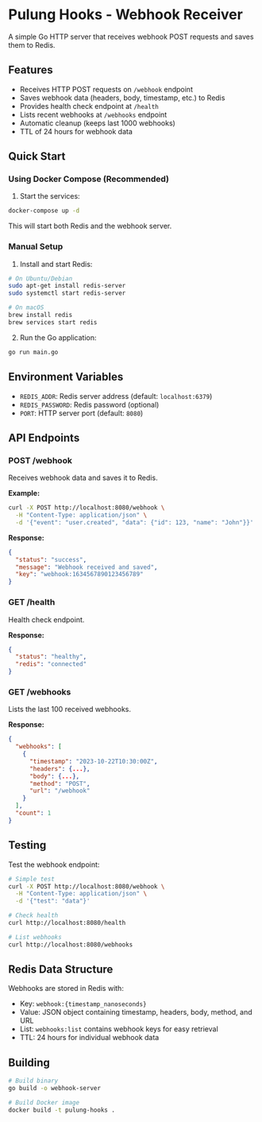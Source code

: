 # Pulung Hooks - Webhook Receiver

A simple Go HTTP server that receives webhook POST requests and saves them to Redis.

## Features

- Receives HTTP POST requests on `/webhook` endpoint
- Saves webhook data (headers, body, timestamp, etc.) to Redis
- Provides health check endpoint at `/health`
- Lists recent webhooks at `/webhooks` endpoint
- Automatic cleanup (keeps last 1000 webhooks)
- TTL of 24 hours for webhook data

## Quick Start

### Using Docker Compose (Recommended)

1. Start the services:
```bash
docker-compose up -d
```

This will start both Redis and the webhook server.

### Manual Setup

1. Install and start Redis:
```bash
# On Ubuntu/Debian
sudo apt-get install redis-server
sudo systemctl start redis-server

# On macOS
brew install redis
brew services start redis
```

2. Run the Go application:
```bash
go run main.go
```

## Environment Variables

- `REDIS_ADDR`: Redis server address (default: `localhost:6379`)
- `REDIS_PASSWORD`: Redis password (optional)
- `PORT`: HTTP server port (default: `8080`)

## API Endpoints

### POST /webhook
Receives webhook data and saves it to Redis.

**Example:**
```bash
curl -X POST http://localhost:8080/webhook \
  -H "Content-Type: application/json" \
  -d '{"event": "user.created", "data": {"id": 123, "name": "John"}}'
```

**Response:**
```json
{
  "status": "success",
  "message": "Webhook received and saved",
  "key": "webhook:1634567890123456789"
}
```

### GET /health
Health check endpoint.

**Response:**
```json
{
  "status": "healthy",
  "redis": "connected"
}
```

### GET /webhooks
Lists the last 100 received webhooks.

**Response:**
```json
{
  "webhooks": [
    {
      "timestamp": "2023-10-22T10:30:00Z",
      "headers": {...},
      "body": {...},
      "method": "POST",
      "url": "/webhook"
    }
  ],
  "count": 1
}
```

## Testing

Test the webhook endpoint:

```bash
# Simple test
curl -X POST http://localhost:8080/webhook \
  -H "Content-Type: application/json" \
  -d '{"test": "data"}'

# Check health
curl http://localhost:8080/health

# List webhooks
curl http://localhost:8080/webhooks
```

## Redis Data Structure

Webhooks are stored in Redis with:
- Key: `webhook:{timestamp_nanoseconds}`
- Value: JSON object containing timestamp, headers, body, method, and URL
- List: `webhooks:list` contains webhook keys for easy retrieval
- TTL: 24 hours for individual webhook data

## Building

```bash
# Build binary
go build -o webhook-server

# Build Docker image
docker build -t pulung-hooks .
```